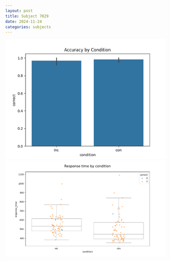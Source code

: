 ```yaml
---
layout: post
title: Subject 7029
date: 2024-11-24
categories: subjects
---
```


![](data/7029/run-10/7029_NF_acc.png)
![](data/7029/run-10/7029_NF_rt.png)
